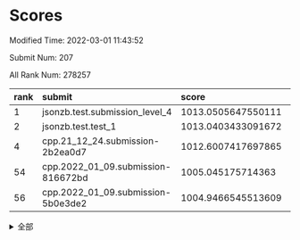 # Scores

Modified Time: 2022-03-01 11:43:52

Submit Num: 207

All Rank Num: 278257

| rank |               submit               |       score        |       sigma        | pk_num |
| :--- | :--------------------------------- | :----------------- | :----------------- | :----- |
| 1    | jsonzb.test.submission_level_4     | 1013.0505647550111 | 0.8027649010337728 | 5375   |
| 2    | jsonzb.test.test_1                 | 1013.0403433091672 | 0.7758772236771889 | 5371   |
| 4    | cpp.21_12_24.submission-2b2ea0d7   | 1012.6007417697865 | 0.7704828101554547 | 5378   |
| 54   | cpp.2022_01_09.submission-816672bd | 1005.045175714363  | 0.7065294682290799 | 5379   |
| 56   | cpp.2022_01_09.submission-5b0e3de2 | 1004.9466545513609 | 0.7082625271022746 | 5377   |


<details>
<summary>全部</summary>

| rank |                 submit                 |       score        |       sigma        | pk_num |
| :--- | :------------------------------------- | :----------------- | :----------------- | :----- |
| 1    | jsonzb.test.submission_level_4         | 1013.0505647550111 | 0.8027649010337728 | 5375   |
| 2    | jsonzb.test.test_1                     | 1013.0403433091672 | 0.7758772236771889 | 5371   |
| 3    | gobigger.level_3.submission_level_3_29 | 1012.6234602728221 | 0.761433349566333  | 5375   |
| 4    | cpp.21_12_24.submission-2b2ea0d7       | 1012.6007417697865 | 0.7704828101554547 | 5378   |
| 5    | gobigger.level_3.submission_level_3_43 | 1011.8505870247377 | 0.7919599588487923 | 5377   |
| 6    | gobigger.level_3.submission_level_3_25 | 1011.7846020408837 | 0.7733053925302487 | 5384   |
| 7    | gobigger.level_3.submission_level_3_2  | 1011.5125446613079 | 0.7854935314508726 | 5376   |
| 8    | gobigger.level_3.submission_level_3_24 | 1011.3077666417153 | 0.7707787746504444 | 5373   |
| 9    | gobigger.level_3.submission_level_3_27 | 1011.2577523184145 | 0.7714653905233182 | 5379   |
| 10   | gobigger.level_3.submission_level_3_48 | 1011.1193382683175 | 0.7638983499968025 | 5375   |
| 11   | gobigger.level_3.submission_level_3_15 | 1011.049607539938  | 0.7866420899241472 | 5380   |
| 12   | gobigger.level_3.submission_level_3_44 | 1010.8919535358345 | 0.7540378759409989 | 5382   |
| 13   | gobigger.level_3.submission_level_3_18 | 1010.8829306512882 | 0.75177642268988   | 5377   |
| 14   | gobigger.level_3.submission_level_3_33 | 1010.8011078252273 | 0.7860037546570287 | 5381   |
| 15   | gobigger.level_3.submission_level_3_13 | 1010.7957564441183 | 0.7648208490376699 | 5373   |
| 16   | gobigger.level_3.submission_level_3_4  | 1010.7532380691136 | 0.770520131924479  | 5376   |
| 17   | gobigger.level_3.submission_level_3_10 | 1010.7419435624021 | 0.7624905912688967 | 5377   |
| 18   | gobigger.level_3.submission_level_3_1  | 1010.7317117188414 | 0.7552031423408498 | 5379   |
| 19   | gobigger.level_3.submission_level_3_38 | 1010.6878913979785 | 0.7703558212785256 | 5378   |
| 20   | gobigger.level_3.submission_level_3_39 | 1010.597613686108  | 0.7447739913080282 | 5382   |
| 21   | gobigger.level_3.submission_level_3_28 | 1010.5328394327785 | 0.7718677736100054 | 5368   |
| 22   | gobigger.level_3.submission_level_3_7  | 1010.4962556559234 | 0.7753492942939422 | 5376   |
| 23   | gobigger.level_3.submission_level_3_5  | 1010.4910370027688 | 0.7830830492805532 | 5377   |
| 24   | gobigger.level_3.submission_level_3_42 | 1010.4044656649057 | 0.7801002388549622 | 5378   |
| 25   | gobigger.level_3.submission_level_3_23 | 1010.3136181555595 | 0.7506031242444873 | 5380   |
| 26   | gobigger.level_3.submission_level_3_34 | 1010.2575886923553 | 0.7396727901346437 | 5377   |
| 27   | gobigger.level_3.submission_level_3_14 | 1010.1617071912465 | 0.7581111875907952 | 5379   |
| 28   | gobigger.level_3.submission_level_3_40 | 1010.0600717963619 | 0.7559982721917232 | 5382   |
| 29   | gobigger.level_3.submission_level_3_30 | 1010.0437398606286 | 0.7587199756086693 | 5371   |
| 30   | gobigger.level_3.submission_level_3_12 | 1009.9327357550756 | 0.7404999596489417 | 5379   |
| 31   | gobigger.level_3.submission_level_3_37 | 1009.8204012291508 | 0.7537274640329668 | 5374   |
| 32   | gobigger.level_3.submission_level_3_35 | 1009.7845716886808 | 0.749428726070032  | 5376   |
| 33   | gobigger.level_3.submission_level_3_19 | 1009.729738664761  | 0.7437103580733072 | 5374   |
| 34   | gobigger.level_3.submission_level_3_36 | 1009.6774874433202 | 0.7397315383958804 | 5374   |
| 35   | gobigger.level_3.submission_level_3_16 | 1009.6173933934554 | 0.7580987112556954 | 5380   |
| 36   | gobigger.level_3.submission_level_3_6  | 1009.5236870009768 | 0.7439193068144733 | 5375   |
| 37   | gobigger.level_3.submission_level_3_49 | 1009.5116678969621 | 0.750166381047535  | 5378   |
| 38   | gobigger.level_3.submission_level_3_31 | 1009.5070035510051 | 0.7254449162151094 | 5375   |
| 39   | gobigger.level_3.submission_level_3_22 | 1009.4076521692396 | 0.7700488123337476 | 5370   |
| 40   | gobigger.level_3.submission_level_3_32 | 1009.3051586906321 | 0.7455206307398168 | 5374   |
| 41   | gobigger.level_3.submission_level_3_20 | 1009.278834816563  | 0.7537896781883586 | 5380   |
| 42   | gobigger.level_3.submission_level_3_9  | 1009.2784217894251 | 0.7470764318734068 | 5380   |
| 43   | gobigger.level_3.submission_level_3_41 | 1009.2534954479182 | 0.7244750052332044 | 5375   |
| 44   | gobigger.level_3.submission_level_3_17 | 1009.239568600125  | 0.7561766672686934 | 5378   |
| 45   | gobigger.level_3.submission_level_3_3  | 1009.2098204430999 | 0.7684404306829359 | 5379   |
| 46   | gobigger.level_3.submission_level_3_0  | 1009.1791907183692 | 0.7514320249785477 | 5379   |
| 47   | gobigger.level_3.submission_level_3_11 | 1009.0710516869467 | 0.7625243682559619 | 5377   |
| 48   | gobigger.level_3.submission_level_3_47 | 1009.0420721825436 | 0.7400076277930674 | 5377   |
| 49   | gobigger.level_3.submission_level_3_45 | 1009.0141297623653 | 0.7448400896736665 | 5376   |
| 50   | gobigger.level_3.submission_level_3_46 | 1008.8957452937126 | 0.754913798815642  | 5379   |
| 51   | gobigger.level_3.submission_level_3_26 | 1008.8619791736734 | 0.7317748856899635 | 5378   |
| 52   | gobigger.level_3.submission_level_3_21 | 1008.6043273171681 | 0.7478313755839987 | 5374   |
| 53   | gobigger.level_3.submission_level_3_8  | 1008.3871795056748 | 0.7468244232965622 | 5376   |
| 54   | cpp.2022_01_09.submission-816672bd     | 1005.045175714363  | 0.7065294682290799 | 5379   |
| 55   | gobigger.level_1.submission_level_1_43 | 1005.0233706657473 | 0.7352785129878849 | 5380   |
| 56   | cpp.2022_01_09.submission-5b0e3de2     | 1004.9466545513609 | 0.7082625271022746 | 5377   |
| 57   | gobigger.level_1.submission_level_1_5  | 1004.7954795950034 | 0.7266674799628681 | 5377   |
| 58   | gobigger.level_1.submission_level_1_16 | 1004.7843989016135 | 0.7210421259020118 | 5384   |
| 59   | gobigger.level_1.submission_level_1_8  | 1004.516744420043  | 0.7181930900377942 | 5378   |
| 60   | gobigger.level_1.submission_level_1_7  | 1004.3515818904494 | 0.7114548818389639 | 5381   |
| 61   | gobigger.level_1.submission_level_1_33 | 1004.1989188414752 | 0.7283112949931593 | 5383   |
| 62   | gobigger.level_1.submission_level_1_19 | 1004.1733871161919 | 0.7164493656457257 | 5377   |
| 63   | gobigger.level_1.submission_level_1_48 | 1004.1295279518293 | 0.7221705432746042 | 5382   |
| 64   | gobigger.level_1.submission_level_1_36 | 1004.0577181848297 | 0.7116392963237939 | 5381   |
| 65   | gobigger.level_1.submission_level_1_14 | 1003.9792797697579 | 0.7167716311850776 | 5376   |
| 66   | gobigger.level_1.submission_level_1_30 | 1003.9675389574462 | 0.7195298203646282 | 5378   |
| 67   | gobigger.level_1.submission_level_1_39 | 1003.9446467758437 | 0.7239765315390031 | 5378   |
| 68   | gobigger.level_1.submission_level_1_13 | 1003.8590565355427 | 0.7117116898136693 | 5375   |
| 69   | gobigger.level_1.submission_level_1_47 | 1003.7623832694295 | 0.7183499989389448 | 5377   |
| 70   | gobigger.level_1.submission_level_1_26 | 1003.7612304262601 | 0.7129165925144221 | 5380   |
| 71   | gobigger.level_1.submission_level_1_1  | 1003.7608199516188 | 0.7273154313386713 | 5377   |
| 72   | gobigger.level_1.submission_level_1_20 | 1003.6585411263485 | 0.7173509621040076 | 5374   |
| 73   | gobigger.level_1.submission_level_1_9  | 1003.574752412121  | 0.7110694750052313 | 5382   |
| 74   | gobigger.level_1.submission_level_1_28 | 1003.5637008554354 | 0.7080577732199629 | 5383   |
| 75   | gobigger.level_1.submission_level_1_17 | 1003.5337717918668 | 0.714689290360603  | 5380   |
| 76   | gobigger.level_1.submission_level_1_3  | 1003.5144746381362 | 0.7228224093278114 | 5378   |
| 77   | gobigger.level_1.submission_level_1_37 | 1003.4616774757368 | 0.714928787954695  | 5379   |
| 78   | gobigger.level_1.submission_level_1_11 | 1003.4509316266494 | 0.7153999008420953 | 5381   |
| 79   | gobigger.level_1.submission_level_1_12 | 1003.4170705925791 | 0.7114471031822475 | 5377   |
| 80   | gobigger.level_1.submission_level_1_6  | 1003.4159495300597 | 0.7125004676193222 | 5380   |
| 81   | gobigger.level_1.submission_level_1_49 | 1003.3412839370852 | 0.7217410012899004 | 5378   |
| 82   | gobigger.level_1.submission_level_1_31 | 1003.2946184887005 | 0.7083663322752756 | 5376   |
| 83   | gobigger.level_1.submission_level_1_32 | 1003.2712404372058 | 0.7196316713368786 | 5373   |
| 84   | gobigger.level_1.submission_level_1_18 | 1003.2404970303694 | 0.7174432052603252 | 5379   |
| 85   | gobigger.level_1.submission_level_1_22 | 1003.2067649329684 | 0.7192088142850985 | 5373   |
| 86   | gobigger.level_1.submission_level_1_35 | 1003.2046016358121 | 0.725618560899977  | 5374   |
| 87   | gobigger.level_1.submission_level_1_46 | 1003.1563766912212 | 0.7094875698477972 | 5382   |
| 88   | gobigger.level_1.submission_level_1_0  | 1003.1475656950217 | 0.7116915379594728 | 5379   |
| 89   | gobigger.level_1.submission_level_1_34 | 1003.0814002471348 | 0.7215178573981663 | 5381   |
| 90   | gobigger.level_1.submission_level_1_25 | 1003.0449406111316 | 0.7179899333548349 | 5379   |
| 91   | gobigger.level_1.submission_level_1_38 | 1003.0136228348427 | 0.7223959568592583 | 5374   |
| 92   | gobigger.level_1.submission_level_1_29 | 1002.9731586445091 | 0.7140524483317103 | 5384   |
| 93   | gobigger.level_1.submission_level_1_10 | 1002.914609032941  | 0.7279706473318464 | 5373   |
| 94   | gobigger.level_1.submission_level_1_23 | 1002.8847703407765 | 0.7179864264071357 | 5380   |
| 95   | gobigger.level_1.submission_level_1_15 | 1002.8347218234319 | 0.7136802564909827 | 5376   |
| 96   | gobigger.level_1.submission_level_1_41 | 1002.7883551492915 | 0.7155547733805235 | 5381   |
| 97   | gobigger.level_1.submission_level_1_44 | 1002.7860203639723 | 0.709296063151103  | 5381   |
| 98   | gobigger.level_1.submission_level_1_24 | 1002.7514057667755 | 0.7224558880936419 | 5380   |
| 99   | gobigger.level_1.submission_level_1_21 | 1002.7182132507409 | 0.7160164728822338 | 5374   |
| 100  | gobigger.level_1.submission_level_1_2  | 1002.2628476007046 | 0.7118566915770175 | 5378   |
| 101  | gobigger.level_1.submission_level_1_4  | 1002.2573572032034 | 0.7194812225927275 | 5372   |
| 102  | gobigger.level_1.submission_level_1_27 | 1002.25149598134   | 0.7177144393762184 | 5381   |
| 103  | gobigger.level_1.submission_level_1_45 | 1002.2334380367062 | 0.7134991670522921 | 5380   |
| 104  | gobigger.level_1.submission_level_1_42 | 1002.1498161966167 | 0.7224699340112375 | 5379   |
| 105  | gobigger.level_1.submission_level_1_40 | 1000.901023899102  | 0.7180943078772813 | 5381   |
| 106  | gobigger.random.submission_random_19   | 997.2319734474853  | 0.7322838232585901 | 5379   |
| 107  | gobigger.random.submission_random_24   | 997.0684999947339  | 0.7065308198083811 | 5377   |
| 108  | gobigger.random.submission_random_38   | 996.933158942233   | 0.7182216335783606 | 5375   |
| 109  | gobigger.random.submission_random_30   | 996.7998619991766  | 0.7004709853345095 | 5377   |
| 110  | gobigger.random.submission_random_40   | 996.7803850911049  | 0.7118921007148299 | 5374   |
| 111  | gobigger.random.submission_random_37   | 996.5417103773154  | 0.7039910813331975 | 5378   |
| 112  | gobigger.random.submission_random_39   | 996.5318439125895  | 0.7101119826560943 | 5379   |
| 113  | gobigger.random.submission_random_25   | 996.5212099945868  | 0.706730976149881  | 5384   |
| 114  | gobigger.random.submission_random_5    | 996.4569941033966  | 0.6952978837949778 | 5378   |
| 115  | gobigger.random.submission_random_36   | 996.4418365932399  | 0.7196721452873571 | 5373   |
| 116  | gobigger.random.submission_random_45   | 996.3915002235501  | 0.7017439736012117 | 5380   |
| 117  | gobigger.random.submission_random_20   | 996.2465987962023  | 0.7146932839359726 | 5376   |
| 118  | gobigger.random.submission_random_28   | 996.2203300945673  | 0.7236495336334148 | 5378   |
| 119  | gobigger.random.submission_random_26   | 996.1930869492248  | 0.7050514038869696 | 5374   |
| 120  | gobigger.random.submission_random_18   | 996.0629916304684  | 0.711203680854226  | 5376   |
| 121  | gobigger.random.submission_random_2    | 996.0597131167137  | 0.720387042295431  | 5380   |
| 122  | gobigger.random.submission_random_33   | 996.0414372389707  | 0.7126886885332264 | 5374   |
| 123  | gobigger.random.submission_random_27   | 996.0402041736835  | 0.7192170839300801 | 5376   |
| 124  | gobigger.random.submission_random_34   | 996.0363337221897  | 0.7178232875505144 | 5374   |
| 125  | gobigger.random.submission_random_35   | 996.0358190447179  | 0.7042872082871564 | 5376   |
| 126  | gobigger.random.submission_random_7    | 996.0126413203975  | 0.7085558725443181 | 5371   |
| 127  | gobigger.random.submission_random_1    | 995.9661161146608  | 0.7174503443533902 | 5381   |
| 128  | gobigger.random.submission_random_49   | 995.9504701940201  | 0.7030255716501687 | 5374   |
| 129  | gobigger.random.submission_random_32   | 995.8962605764108  | 0.7159900519957253 | 5379   |
| 130  | gobigger.random.submission_random_31   | 995.866311544      | 0.7357492332014899 | 5379   |
| 131  | gobigger.random.submission_random_4    | 995.851735206692   | 0.7254486919665866 | 5378   |
| 132  | gobigger.random.submission_random_48   | 995.8246126603137  | 0.7109056592125178 | 5377   |
| 133  | gobigger.random.submission_random_43   | 995.8104545890385  | 0.7203600169450308 | 5373   |
| 134  | gobigger.random.submission_random_16   | 995.7029153105372  | 0.7144753669427938 | 5377   |
| 135  | gobigger.random.submission_random_12   | 995.6532620970419  | 0.7140853407710661 | 5381   |
| 136  | gobigger.random.submission_random_47   | 995.635358284714   | 0.7274118253902045 | 5375   |
| 137  | gobigger.random.submission_random_41   | 995.6106805653241  | 0.7095245842291326 | 5372   |
| 138  | gobigger.random.submission_random_0    | 995.5908096544281  | 0.7003755096730144 | 5376   |
| 139  | gobigger.random.submission_random_9    | 995.5687311442612  | 0.7075648527307222 | 5372   |
| 140  | gobigger.random.submission_random_42   | 995.4511070258249  | 0.7321554402165081 | 5378   |
| 141  | gobigger.random.submission_random_17   | 995.4504596766498  | 0.7205057397504424 | 5374   |
| 142  | gobigger.random.submission_random_15   | 995.4497541787825  | 0.7169595458200929 | 5379   |
| 143  | gobigger.random.submission_random_29   | 995.411905462314   | 0.7172190921857934 | 5376   |
| 144  | gobigger.random.submission_random_10   | 995.2249270834259  | 0.7096781584526926 | 5382   |
| 145  | gobigger.random.submission_random_23   | 995.2130472260175  | 0.7117461986072285 | 5377   |
| 146  | gobigger.random.submission_random_11   | 995.1878594086407  | 0.7366435311920912 | 5377   |
| 147  | gobigger.random.submission_random_44   | 995.0813352175351  | 0.7110351119465341 | 5377   |
| 148  | gobigger.random.submission_random_8    | 995.0482499924849  | 0.7124915096069844 | 5373   |
| 149  | gobigger.random.submission_random_22   | 994.8851482500872  | 0.7128566715830783 | 5378   |
| 150  | gobigger.random.submission_random_13   | 994.8498642424886  | 0.7314099072672915 | 5372   |
| 151  | gobigger.random.submission_random_21   | 994.571238857505   | 0.7247385682598418 | 5377   |
| 152  | gobigger.random.submission_random_3    | 994.5158101852678  | 0.7120401006652829 | 5379   |
| 153  | gobigger.random.submission_random_14   | 994.4926452081719  | 0.7219665642801832 | 5375   |
| 154  | gobigger.random.submission_random_6    | 994.408152860435   | 0.7261136806701848 | 5374   |
| 155  | gobigger.level_2.submission_level_2_37 | 994.1080336967312  | 0.7252095922120604 | 5378   |
| 156  | gobigger.level_2.submission_level_2_44 | 994.0830775240353  | 0.7300113630826565 | 5373   |
| 157  | gobigger.random.submission_random_46   | 994.0235496364087  | 0.732725998562292  | 5374   |
| 158  | gobigger.level_2.submission_level_2_6  | 993.6350011411824  | 0.7561805315387647 | 5377   |
| 159  | gobigger.level_2.submission_level_2_2  | 993.621710554162   | 0.7303144771566955 | 5377   |
| 160  | gobigger.level_2.submission_level_2_11 | 993.5418623674061  | 0.7214536559906357 | 5377   |
| 161  | gobigger.level_2.submission_level_2_33 | 993.4728754468986  | 0.7399919832142448 | 5371   |
| 162  | gobigger.level_2.submission_level_2_22 | 993.3862698622457  | 0.7325234906012887 | 5380   |
| 163  | gobigger.level_2.submission_level_2_5  | 993.3187584183017  | 0.7383134986985164 | 5375   |
| 164  | gobigger.level_2.submission_level_2_14 | 993.1329429660775  | 0.7480628040541574 | 5375   |
| 165  | gobigger.level_2.submission_level_2_3  | 993.0957680325164  | 0.7350947065705247 | 5374   |
| 166  | gobigger.level_2.submission_level_2_25 | 993.0399536380025  | 0.7310659448403339 | 5374   |
| 167  | gobigger.level_2.submission_level_2_42 | 992.8125276628488  | 0.7496572467275696 | 5374   |
| 168  | gobigger.level_2.submission_level_2_20 | 992.7337037503613  | 0.7472896347835281 | 5375   |
| 169  | gobigger.level_2.submission_level_2_43 | 992.6949625184923  | 0.7758790677138269 | 5372   |
| 170  | gobigger.level_2.submission_level_2_28 | 992.6397198093574  | 0.7580487351690689 | 5377   |
| 171  | gobigger.level_2.submission_level_2_40 | 992.6062380347965  | 0.7458134766119034 | 5368   |
| 172  | gobigger.level_2.submission_level_2_31 | 992.5187224391394  | 0.7318252709975223 | 5375   |
| 173  | gobigger.level_2.submission_level_2_7  | 992.3628341513889  | 0.7537090488042482 | 5378   |
| 174  | gobigger.level_2.submission_level_2_48 | 992.3151809088462  | 0.7461972521288978 | 5379   |
| 175  | gobigger.level_2.submission_level_2_21 | 992.2610363757952  | 0.7479711306004111 | 5375   |
| 176  | gobigger.level_2.submission_level_2_8  | 992.2253686878847  | 0.7423206923654465 | 5381   |
| 177  | gobigger.level_2.submission_level_2_4  | 992.2133063689653  | 0.7526270521629411 | 5379   |
| 178  | gobigger.level_2.submission_level_2_10 | 992.1886099003144  | 0.7309679697123781 | 5372   |
| 179  | gobigger.level_2.submission_level_2_27 | 992.1475844304395  | 0.7536995591779778 | 5378   |
| 180  | gobigger.level_2.submission_level_2_15 | 992.1352004740077  | 0.7346425301859894 | 5379   |
| 181  | gobigger.level_2.submission_level_2_34 | 991.9287680704622  | 0.7419341162386139 | 5374   |
| 182  | gobigger.level_2.submission_level_2_18 | 991.9231465656691  | 0.75386721577898   | 5382   |
| 183  | gobigger.level_2.submission_level_2_38 | 991.8765155176544  | 0.7595021116462717 | 5377   |
| 184  | gobigger.level_2.submission_level_2_17 | 991.8682939670091  | 0.7605082808100141 | 5375   |
| 185  | gobigger.level_2.submission_level_2_30 | 991.7339718182808  | 0.7617032487137964 | 5378   |
| 186  | gobigger.level_2.submission_level_2_49 | 991.6979649144934  | 0.7271513849139599 | 5376   |
| 187  | gobigger.level_2.submission_level_2_12 | 991.6903825769102  | 0.7832821597791569 | 5376   |
| 188  | gobigger.level_2.submission_level_2_32 | 991.6548914095303  | 0.7762269845643747 | 5374   |
| 189  | gobigger.level_2.submission_level_2_16 | 991.6189107614448  | 0.7373685974682418 | 5378   |
| 190  | gobigger.level_2.submission_level_2_23 | 991.6061504597128  | 0.7519363489778806 | 5380   |
| 191  | gobigger.level_2.submission_level_2_47 | 991.4416492377542  | 0.7519667889882775 | 5380   |
| 192  | gobigger.level_2.submission_level_2_36 | 991.3871323351384  | 0.7604784085267604 | 5376   |
| 193  | gobigger.level_2.submission_level_2_39 | 991.3309900372786  | 0.7665312000219096 | 5367   |
| 194  | gobigger.level_2.submission_level_2_41 | 991.3115149125125  | 0.7629358796247978 | 5377   |
| 195  | gobigger.level_2.submission_level_2_9  | 991.2796398485102  | 0.7361880181612546 | 5378   |
| 196  | gobigger.level_2.submission_level_2_24 | 991.2728452428836  | 0.7378960295837856 | 5373   |
| 197  | gobigger.level_2.submission_level_2_46 | 991.1165654116214  | 0.7486424944863673 | 5373   |
| 198  | gobigger.level_2.submission_level_2_29 | 991.07216710984    | 0.7849411866250783 | 5372   |
| 199  | gobigger.level_2.submission_level_2_35 | 990.8201252136982  | 0.7530079688899152 | 5372   |
| 200  | gobigger.level_2.submission_level_2_45 | 990.7754556419819  | 0.7697486315851063 | 5378   |
| 201  | gobigger.level_2.submission_level_2_0  | 990.7408737021088  | 0.7768210240464729 | 5377   |
| 202  | gobigger.level_2.submission_level_2_1  | 990.5409961268176  | 0.759043492677372  | 5377   |
| 203  | gobigger.level_2.submission_level_2_26 | 990.3763768247503  | 0.7646750905424153 | 5377   |
| 204  | gobigger.level_2.submission_level_2_19 | 990.23161896275    | 0.7786086769171767 | 5375   |
| 205  | gobigger.level_2.submission_level_2_13 | 989.8607297334828  | 0.784435460231345  | 5376   |
| 206  | gobigger.none.submission_none_0        | 977.4722246474322  | 1.347750804896484  | 5380   |
| 207  | gobigger.none.submission_none_1        | 974.9928731670811  | 1.543761516537556  | 5380   |

</details>